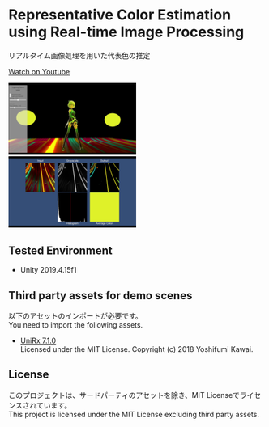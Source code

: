 # Representative Color Estimation using Real-time Image Processing

リアルタイム画像処理を用いた代表色の推定

[Watch on Youtube](https://youtu.be/gAFJLB70v-E)

<img src="./Images/RepresentativeLightColorEstimationDemo.jpg" width="50%">

<img src="./Images/RepresentativeColorEstimation.jpg" width="50%">

## Tested Environment
- Unity 2019.4.15f1

## Third party assets for demo scenes
以下のアセットのインポートが必要です。  
You need to import the following assets.

- [UniRx 7.1.0](https://github.com/neuecc/UniRx/releases/tag/7.1.0)  
  Licensed under the MIT License. Copyright (c) 2018 Yoshifumi Kawai.

## License
このプロジェクトは、サードパーティのアセットを除き、MIT Licenseでライセンスされています。  
This project is licensed under the MIT License excluding third party assets.

